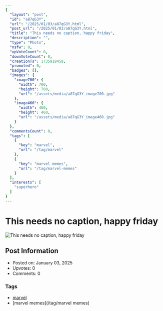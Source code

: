 ```yaml
---
{
  "layout": "post",
  "id": "a87qG3Y",
  "url": "/2025/01/03/a87qG3Y.html",
  "post_url": "/2025/01/03/a87qG3Y.html",
  "title": "This needs no caption, happy friday",
  "description": "",
  "type": "Photo",
  "nsfw": 0,
  "upVoteCount": 0,
  "downVoteCount": 0,
  "creationTs": 1735918458,
  "promoted": 0,
  "badges": [],
  "images": {
    "image700": {
      "width": 700,
      "height": 700,
      "url": "/assets/media/a87qG3Y_image700.jpg"
    },
    "image460": {
      "width": 460,
      "height": 460,
      "url": "/assets/media/a87qG3Y_image460.jpg"
    }
  },
  "commentsCount": 0,
  "tags": [
    {
      "key": "marvel",
      "url": "/tag/marvel"
    },
    {
      "key": "marvel memes",
      "url": "/tag/marvel-memes"
    }
  ],
  "interests": [
    "superhero"
  ]
}
---
```


# This needs no caption, happy friday

![This needs no caption, happy friday](/assets/media/a87qG3Y_image700.jpg)

## Post Information

- Posted on: January 03, 2025
- Upvotes: 0
- Comments: 0

### Tags

- [marvel](/tag/marvel)
- [marvel memes](/tag/marvel memes)
